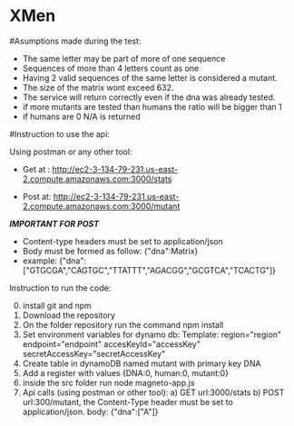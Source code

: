 # XMen

#Asumptions made during the test:

- The same letter may be part of more of one sequence
- Sequences of more than 4 letters count as one
- Having 2 valid sequences of the same letter is considered a mutant.
- The size of the matrix wont exceed 632.
- The service will return correctly even if the dna was already tested.
- if more mutants are tested than humans the ratio will be bigger than 1
- if humans are 0 N/A is returned

#Instruction to use the api:

Using postman or any other tool:
- Get at : http://ec2-3-134-79-231.us-east-2.compute.amazonaws.com:3000/stats

- Post at: http://ec2-3-134-79-231.us-east-2.compute.amazonaws.com:3000/mutant

***IMPORTANT FOR POST*** 

- Content-type headers must be set to application/json
- Body must be formed as follow: {"dna":Matrix}
- example: {"dna":["GTGCGA","CAGTGC","TTATTT","AGACGG","GCGTCA","TCACTG"]}


Instruction to run the code:

0) install git and npm
1) Download the repository
2) On the folder repository run the command npm install
3) Set environment variables for dynamo db:
Template:
region="region"
endpoint="endpoint"
accesKeyId="accessKey"
secretAccessKey="secretAccessKey"
4) Create table in dynamoDB named mutant with primary key DNA
5) Add a register with values {DNA:0, human:0, mutant:0}
6) inside the src folder run node magneto-app.js
7) Api calls (using postman or other tool):
	a) GET url:3000/stats
	b) POST url:300/mutant, the Content-Type header must be set to application/json. body: {"dna":["A"]}
